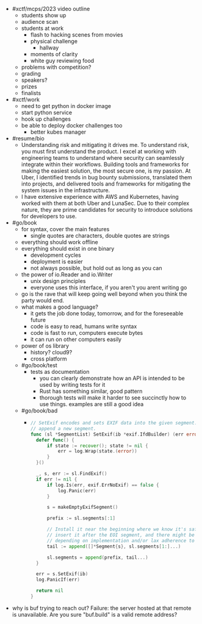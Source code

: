 - #xctf/mcps/2023 video outline
	- students show up
	- audience scan
	- students at work
		- flash to hacking scenes from movies
		- physical challenge
			- hallway
		- moments of clarity
		- white guy reviewing food
	- problems with competition?
	- grading
	- speakers?
	- prizes
	- finalists
- #xctf/work
	- need to get python in docker image
	- start python service
	- hook up challenges
	- be able to deploy docker challenges too
		- better kubes manager
- #resume/bio
	- Understanding risk and mitigating it drives me. To understand risk, you must first understand the product. I excel at working with engineering teams to understand where security can seamlessly integrate within their workflows. Building tools and frameworks for making the easiest solution, the most secure one, is my passion. At Uber, I identified trends in bug bounty submissions, translated them into projects, and delivered tools and frameworks for mitigating the system issues in the infrastructure.
	- I have extensive experience with AWS and Kubernetes, having worked with them at both Uber and LunaSec. Due to their complex nature, they are prime candidates for security to introduce solutions for developers to use.
- #go/book
	- for syntax, cover the main features
		- single quotes are characters, double quotes are strings
	- everything should work offline
	- everything should exist in one binary
		- development cycles
		- deployment is easier
		- not always possible, but hold out as long as you can
	- the power of io.Reader and io.Writer
		- unix design principles
		- everyone uses this interface, if you aren't you arent writing go
	- go is the rave that will keep going well beyond when you think the party would end.
	- what makes a good language?
		- it gets the job done today, tomorrow, and for the foreseeable future
		- code is easy to read, humans write syntax
		- code is fast to run, computers execute bytes
		- it can run on other computers easily
	- power of os library
		- history? cloud9?
		- cross platform
	- #go/book/test
		- tests as documentation
			- you can clearly demonstrate how an API is intended to be used by writing tests for it
			- Rust has something similar, good pattern
			- thorough tests will make it harder to see succinctly how to use things. examples are still a good idea
	- #go/book/bad
		- ```go
		  // SetExif encodes and sets EXIF data into the given segment. If `index` is -1,
		  // append a new segment.
		  func (sl *SegmentList) SetExif(ib *exif.IfdBuilder) (err error) {
		  	defer func() {
		  		if state := recover(); state != nil {
		  			err = log.Wrap(state.(error))
		  		}
		  	}()
		  
		  	_, s, err := sl.FindExif()
		  	if err != nil {
		  		if log.Is(err, exif.ErrNoExif) == false {
		  			log.Panic(err)
		  		}
		  
		  		s = makeEmptyExifSegment()
		  
		  		prefix := sl.segments[:1]
		  
		  		// Install it near the beginning where we know it's safe. We can't
		  		// insert it after the EOI segment, and there might be more than one
		  		// depending on implementation and/or lax adherence to the standard.
		  		tail := append([]*Segment{s}, sl.segments[1:]...)
		  
		  		sl.segments = append(prefix, tail...)
		  	}
		  
		  	err = s.SetExif(ib)
		  	log.PanicIf(err)
		  
		  	return nil
		  }
		  ```
- why is buf trying to reach out? Failure: the server hosted at that remote is unavailable. Are you sure "buf.build" is a valid remote address?